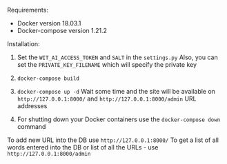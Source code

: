Requirements:
- Docker version 18.03.1
- Docker-compose version 1.21.2

Installation:
1. Set the `WIT_AI_ACCESS_TOKEN` and `SALT` in the `settings.py`
   Also, you can set the `PRIVATE_KEY_FILENAME` which will specify the private key
2. `docker-compose build`
3. `docker-compose up -d`
   Wait some time and the site will be available on `http://127.0.0.1:8000/` and `http://127.0.0.1:8000/admin` URL addresses

4. For shutting down your Docker containers use the `docker-compose down` command


To add new URL into the DB use `http://127.0.0.1:8000/`
To get a list of all words entered into the DB or list of all the URLs - use `http://127.0.0.1:8000/admin`
